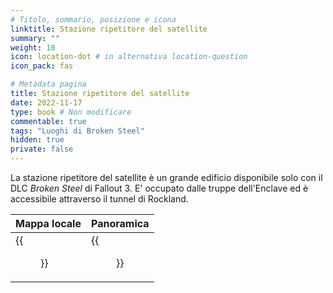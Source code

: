 ```yaml
---
# Titolo, sommario, posizione e icona
linktitle: Stazione ripetitore del satellite
summary: ""
weight: 10
icon: location-dot # in alternativa location-question
icon_pack: fas

# Metadata pagina
title: Stazione ripetitore del satellite
date: 2022-11-17
type: book # Non modificare
commentable: true
tags: "Luoghi di Broken Steel"
hidden: true
private: false 
---
```


La stazione ripetitore del satellite è un grande edificio disponibile solo con il DLC *Broken Steel* di Fallout 3. E' occupato dalle truppe dell'Enclave ed è accessibile attraverso il tunnel di Rockland.

| Mappa locale                           | Panoramica                        |
| -------------------------------------- | --------------------------------- |
| {{<figure src="fo3/Fo3BS_Satellite_facility_map.webp">}}| {{<figure src="fo3/Satellite_Relay_Station.webp">}}|


